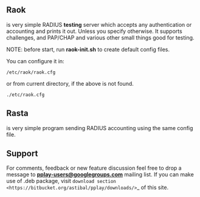 ## Raok
is very simple RADIUS  **testing** server which accepts any authentication or accounting and
prints it out. Unless you specify otherwise.
It supports challenges, and PAP/CHAP and various other small things good for testing.

NOTE: before start, run **raok-init.sh** to create default config files.

You can configure it in:  
```
/etc/raok/raok.cfg
```  
or from current directory, if the above is not found.  
```
./etc/raok.cfg
```

## Rasta

is very simple program sending RADIUS accounting  using the same config file.

## Support

For comments, feedback or new feature discussion feel free to drop a message to **pplay-users@googlegroups.com** mailing list.
If you can make use of .deb package, visit `download section <https://bitbucket.org/astibal/pplay/downloads/>`_ of this site.